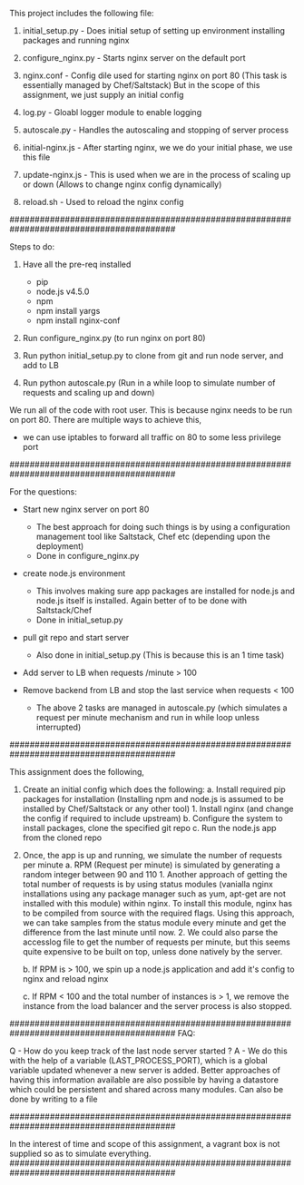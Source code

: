 This project includes the following file:
1. initial_setup.py - Does initial setup of setting up environment
                      installing packages and running nginx
2. configure_nginx.py - Starts nginx server on the default port

3. nginx.conf - Config dile used for starting nginx on port 80
                (This task is essentially managed by Chef/Saltstack)
                But in the scope of this assignment, we just supply an initial config

4. log.py - Gloabl logger module to enable logging

5. autoscale.py - Handles the autoscaling and stopping of server process

6. initial-nginx.js - After starting nginx, we we do your initial phase, we use this file

7. update-nginx.js - This is used when we are in the process of scaling up or down
                     (Allows to change nginx config dynamically)

8. reload.sh - Used to reload the nginx config

#########################################################################################

Steps to do:
1. Have all the pre-req installed
     - pip
     - node.js v4.5.0
     - npm
     - npm install yargs
     - npm install nginx-conf

2. Run configure_nginx.py (to run nginx on port 80)

3. Run python initial_setup.py to clone from git and run node server, and add to LB

4. Run python autoscale.py (Run in a while loop to simulate number of requests and scaling up and down)

We run all of the code with root user. This is because nginx needs to be run on port 80.
There are multiple ways to achieve this,
  - we can use iptables to forward all traffic on 80 to some less privilege port

#########################################################################################

For the questions:
  - Start new nginx server on port 80
	   - The best approach for doing such things is by using a configuration
       management tool like Saltstack, Chef etc (depending upon the deployment)
     - Done in configure_nginx.py
  - create node.js environment
	   - This involves making sure app packages are installed for node.js and
       node.js itself is installed. Again better of to be done with Saltstack/Chef
     - Done in initial_setup.py
  - pull git repo and start server
     - Also done in initial_setup.py (This is because this is an 1 time task)

  - Add server to LB when requests /minute > 100
  - Remove backend from LB and stop the last service when requests < 100
      - The above 2 tasks are managed in autoscale.py (which simulates a request
        per minute mechanism and run in while loop unless interrupted)

#########################################################################################

This assignment does the following,

1. Create an initial config which does the following:
    a. Install required pip packages for installation (Installing npm and node.js
        is assumed to be installed by Chef/Saltstack or any other tool)
        1. Install nginx (and change the config if required to include upstream)
    b. Configure the system to install packages, clone the specified git repo
    c. Run the node.js app from the cloned repo

2. Once, the app is up and running, we simulate the number of requests per minute
    a. RPM (Request per minute) is simulated by generating a random integer between 90 and 110
        1. Another approach of getting the total number of requests is by using status modules (vanialla nginx
           installations using any package manager such as yum, apt-get are not installed with this module) within nginx.
           To install this module, nginx has to be  compiled from source with the required flags.
           Using this approach, we can take samples from the status module every minute and get the difference
           from the last minute until now.
        2. We could also parse the accesslog file to get the number of requests per minute, but this seems quite
           expensive to be built on top, unless done natively by the server.

    b. If RPM is > 100, we spin up a node.js application and add it's config to nginx and reload nginx

    c. If RPM < 100 and the total number of instances is > 1, we remove the instance from the load balancer
       and the server process is also stopped.

#########################################################################################
FAQ:

Q - How do you keep track of the last node server started ?
A - We do this with the help of a variable (LAST_PROCESS_PORT), which is a global variable
    updated whenever a new server is added. Better approaches of having this information available
    are also possible by having a datastore which could be persistent and shared across many modules.
    Can also be done by writing to a file


#########################################################################################

In the interest of time and scope of this assignment, a vagrant box is not supplied
so as to simulate everything.
#########################################################################################
